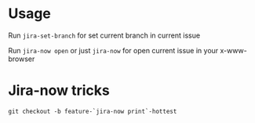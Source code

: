 Usage
=====
Run `jira-set-branch` for set current branch in current issue

Run `jira-now open` or just `jira-now` for open current issue in your
x-www-browser

Jira-now tricks
===============

``git checkout -b feature-`jira-now print`-hottest``
